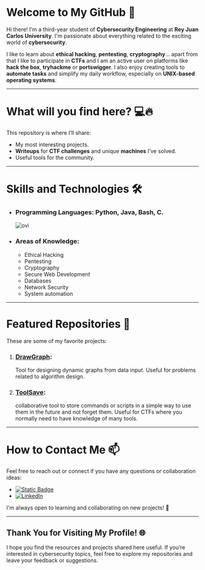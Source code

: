# Welcome to My GitHub 👋

Hi there! I'm a third-year student of **Cybersecurity Engineering** at **Rey Juan Carlos University**. I'm passionate about everything related to the exciting world of **cybersecurity**.


I like to learn about **ethical hacking**, **pentesting**, **cryptography**... apart from that I like to participate in **CTFs** and I am an active user on platforms like **hack the box**, **tryhackme** or **portswigger**.
I also enjoy creating tools to **automate tasks** and simplify my daily workflow, especially on **UNIX-based operating systems**. 

---
# What will you find here? 💻🔥
 This repository is where I’ll share:

- My most interesting projects.
- **Writeups** for **CTF challenges** and unique **machines** I’ve solved.
- Useful tools for the community.

---

# Skills and Technologies 🛠️

- ### **Programming Languages**: Python, Java, Bash, C.
  <img src="https://github-readme-stats.vercel.app/api/top-langs?username=znatii&show_icons=true&locale=en&layout=compact&theme=chartreuse-dark" alt="ovi"/>
- ### **Areas of Knowledge**:
  - Ethical Hacking
  - Pentesting
  - Cryptography
  - Secure Web Development
  - Databases
  - Network Security
  - System automation

---

# Featured Repositories 🌟

These are some of my favorite projects:

1. ### [**DrawGraph**](https://github.com/znatii/DrawGraphs):
   
   Tool for designing dynamic graphs from data input. Useful for problems related to algorithm design.
   
2. ### [**ToolSave**](https://github.com/dreysanox/ToolSave):

   collaborative tool to store commands or scripts in a simple way to use them in the future and not forget them. Useful for CTFs where you normally need to have knowledge of many tools.

---

# How to Contact Me 📫

Feel free to reach out or connect if you have any questions or collaboration ideas:

- <a href="mailto:santiagotob0102@gmail.com"><img alt="Static Badge" src="https://img.shields.io/badge/send%20email-gray?style=flat-square&logo=gmail&logoColor=red"></a>
- <a href="https://www.linkedin.com/in/santiago-tovar-velasco/" target="_blank"><img src="https://img.shields.io/badge/LinkedIn-%230077B5.svg?&style=flat-square&logo=linkedin&logoColor=white" alt="LinkedIn"></a>


I'm always open to learning and collaborating on new projects! 🚀

---

## Thank You for Visiting My Profile! 🌐

I hope you find the resources and projects shared here useful. If you’re interested in cybersecurity topics, feel free to explore my repositories and leave your feedback or suggestions.
